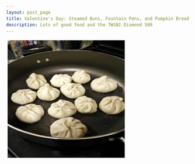 ```yaml
---
layout: post_page
title: Valentine's Day: Steamed Buns, Fountain Pens, and Pumpkin Bread!
description: Lots of good food and the TWSBI Diamond 580
---
```


 <a href="Images/2015.02.14/buns_one.jpg" style="display:inline-block;margin:3px;text-decoration:none;"> 
 <img alt="Photo: Buns Before" height="321" src="Images/2015.02.08/buns_one.jpg" title="Buns Before" width="321" style="padding:1px;">
 </a>
